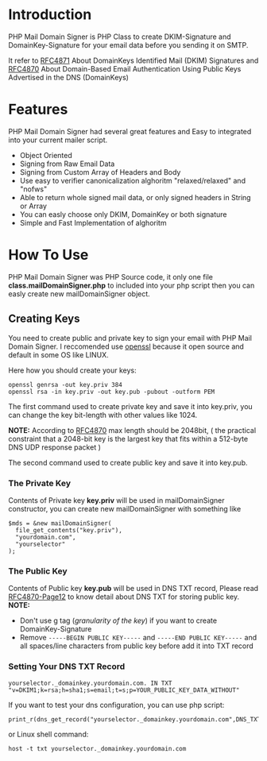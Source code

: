 # Introduction #
PHP Mail Domain Signer is PHP Class to create DKIM-Signature and DomainKey-Signature for your email data before you sending it on SMTP.

It refer to [RFC4871](http://tools.ietf.org/html/rfc4871) About DomainKeys Identified Mail (DKIM) Signatures and [RFC4870](http://tools.ietf.org/html/rfc4870) About Domain-Based Email Authentication Using Public Keys Advertised in the DNS (DomainKeys)

# Features #
PHP Mail Domain Signer had several great features and Easy to integrated into your current mailer script.

  * Object Oriented
  * Signing from Raw Email Data
  * Signing from Custom Array of Headers and Body
  * Use easy to verifier canonicalization alghoritm "relaxed/relaxed" and "nofws"
  * Able to return whole signed mail data, or only signed headers in String or Array
  * You can easly choose only DKIM, DomainKey or both signature
  * Simple and Fast Implementation of alghoritm

# How To Use #
PHP Mail Domain Signer was PHP Source code, it only one file **class.mailDomainSigner.php**
to included into your php script then you can easly create new mailDomainSigner object.

## Creating Keys ##
You need to create public and private key to sign your email with PHP Mail Domain Signer.
I reccomended use [openssl](http://www.openssl.org/)
because it open source and default in some OS like LINUX.

Here how you should create your keys:
```
openssl genrsa -out key.priv 384
openssl rsa -in key.priv -out key.pub -pubout -outform PEM
```

The first command used to create private key and save it into key.priv, you can change the key bit-length with other values like 1024.

**NOTE:** According to [RFC4870](http://tools.ietf.org/html/rfc4870) max length should be 2048bit, ( the practical constraint that a 2048-bit key is the largest key that fits within a 512-byte DNS UDP response packet )

The second command used to create public key and save it into key.pub.

### The Private Key ###
Contents of Private key **key.priv** will be used in mailDomainSigner constructor, you can create new mailDomainSigner with something like
```
$mds = &new mailDomainSigner(
  file_get_contents("key.priv"),
  "yourdomain.com",
  "yourselector"
);
```

### The Public Key ###
Contents of Public key **key.pub** will be used in DNS TXT record, Please read [RFC4870-Page12](http://tools.ietf.org/html/rfc4870#page-13) to know detail about DNS TXT for storing public key.
**NOTE:**
  * Don't use g tag (_granularity of the key_) if you want to create DomainKey-Signature
  * Remove `-----BEGIN PUBLIC KEY-----` and `-----END PUBLIC KEY-----` and all spaces/line characters from public key before add it into TXT record

### Setting Your DNS TXT Record ###
```
yourselector._domainkey.yourdomain.com. IN TXT "v=DKIM1;k=rsa;h=sha1;s=email;t=s;p=YOUR_PUBLIC_KEY_DATA_WITHOUT"
```

If you want to test your dns configuration, you can use php script:
```
print_r(dns_get_record("yourselector._domainkey.yourdomain.com",DNS_TXT));
```
or Linux shell command:
```
host -t txt yourselector._domainkey.yourdomain.com
```